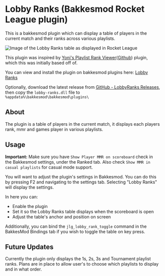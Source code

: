 # Lobby Ranks (Bakkesmod Rocket League plugin)
This is a bakkesmod plugin which can display a table of players in the current match and their ranks across various playlists.

![Image of the Lobby Ranks table as displayed in Rocket League](https://i.imgur.com/HEdLLvS.jpeg)

This plugin was inspired by [Yoni's Playlist Rank Viewer](https://bakkesplugins.com/plugins/view/125)([Github](https://github.com/yonilerner/bakkesmod-playlist-rank-viewer/)) plugin, which this was initially based off of.

You can view and install the plugin on bakkesmod plugins here: [Lobby Ranks](https://bakkesplugins.com/plugins/view/348)

Optionally, download the latest release from [GitHub - LobbyRanks Releases](https://github.com/GrantJL/rl-lobby-ranks/releases), then copy the `lobby-ranks.dll` file to `%appdata%\bakkesmod\bakkesmod\plugins\`

## About
The plugin is a table of players in the current match, it displays each players rank, mmr and games player in various playlists. 

## Usage
**Important:** Make sure you have `Show Player MMR on scoreboard` check in the Bakkesmod settings, under the Ranked tab. Also check `Show MMR in casual playlists` for casual mode support.

You will want to adjust the plugin's settings in Bakkesmod. You can do this by pressing F2 and navigating to the settings tab. Selecting "Lobby Ranks" will display the settings.

In here you can:
- Enable the plugin
- Set it so the Lobby Ranks table displays when the scoreboard is open
- Adjust the table's anchor and position on screen

Additionally, you can bind the `jlg_lobby_rank_toggle` command in the BakkesMod Bindings tab if you wish to toggle the table on key press.

## Future Updates
Currently the plugin only displays the 1s, 2s, 3s and Tournament playlist ranks. Plans are in place to allow user's to choose which playlists to display and in what order.

